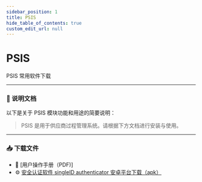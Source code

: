 ```yaml
---
sidebar_position: 1
title: PSIS
hide_table_of_contents: true
custom_edit_url: null
---
```



# PSIS

PSIS 常用软件下载

---

### 📄 说明文档

以下是关于 PSIS 模块功能和用途的简要说明：

> PSIS 是用于供应商过程管理系统。请根据下方文档进行安装与使用。

---

### 📥 下载文件

- 📘 [用户操作手册（PDF)]
- ⚙️ [安全认证软件 singleID authenticator 安卓平台下载（apk）](https://mysqe-docs.oss-cn-shanghai.aliyuncs.com/singleID.apk)